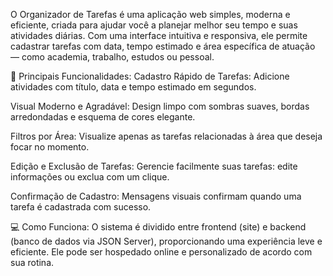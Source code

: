 O Organizador de Tarefas é uma aplicação web simples, moderna e eficiente, criada para ajudar você a planejar melhor seu tempo e suas atividades diárias. Com uma interface intuitiva e responsiva, ele permite cadastrar tarefas com data, tempo estimado e área específica de atuação — como academia, trabalho, estudos ou pessoal.

🔑 Principais Funcionalidades:
Cadastro Rápido de Tarefas:
Adicione atividades com título, data e tempo estimado em segundos.

Visual Moderno e Agradável:
Design limpo com sombras suaves, bordas arredondadas e esquema de cores elegante.

Filtros por Área:
Visualize apenas as tarefas relacionadas à área que deseja focar no momento.

Edição e Exclusão de Tarefas:
Gerencie facilmente suas tarefas: edite informações ou exclua com um clique.

Confirmação de Cadastro:
Mensagens visuais confirmam quando uma tarefa é cadastrada com sucesso.

💻 Como Funciona:
O sistema é dividido entre frontend (site) e backend (banco de dados via JSON Server), proporcionando uma experiência leve e eficiente. Ele pode ser hospedado online e personalizado de acordo com sua rotina.
